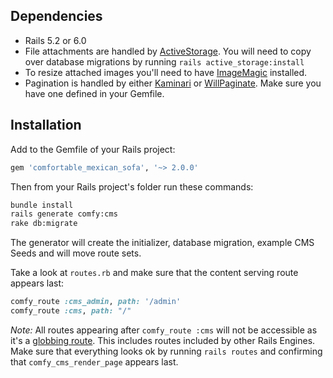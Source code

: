 ## Dependencies

* Rails 5.2 or 6.0
* File attachments are handled by [ActiveStorage](https://github.com/rails/rails/tree/master/activestorage). You will need to copy over database migrations by running
  `rails active_storage:install`
* To resize attached images you'll need to have [ImageMagic](http://www.imagemagick.org/script/download.php) installed.
* Pagination is handled by either [Kaminari](https://github.com/kaminari/kaminari) or [WillPaginate](https://github.com/mislav/will_paginate). Make sure you have one
  defined in your Gemfile.

## Installation

Add to the Gemfile of your Rails project:

```ruby
gem 'comfortable_mexican_sofa', '~> 2.0.0'
```

Then from your Rails project's folder run these commands:

```bash
bundle install
rails generate comfy:cms
rake db:migrate
```

The generator will create the initializer, database migration, example CMS Seeds and will move route sets.

Take a look at `routes.rb` and make sure that the content serving route appears last:

```ruby
comfy_route :cms_admin, path: '/admin'
comfy_route :cms, path: "/"
```

*Note:* All routes appearing after `comfy_route :cms` will not be accessible as it's a
[globbing route](http://guides.rubyonrails.org/routing.html#route-globbing-and-wildcard-segments). This includes routes included
by other Rails Engines. Make sure that everything looks ok by running `rails routes`
and confirming that `comfy_cms_render_page` appears last.

